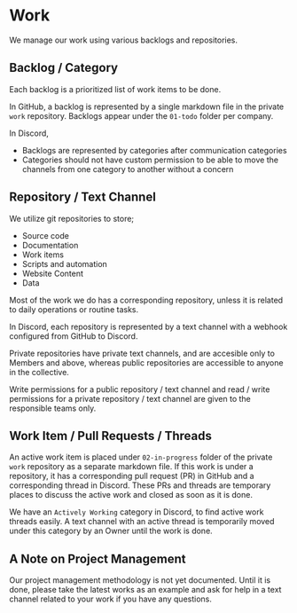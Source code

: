 # Work

We manage our work using various backlogs and repositories.

## Backlog / Category

Each backlog is a prioritized list of work items to be done.

In GitHub, a backlog is represented by a single markdown file in the private
`work` repository. Backlogs appear under the `01-todo` folder per company.

In Discord,

- Backlogs are represented by categories after communication categories
- Categories should not have custom permission to be able to move the channels
  from one category to another without a concern

## Repository / Text Channel

We utilize git repositories to store;

- Source code
- Documentation
- Work items
- Scripts and automation
- Website Content
- Data

Most of the work we do has a corresponding repository, unless it is related to
daily operations or routine tasks.

In Discord, each repository is represented by a text channel with a webhook
configured from GitHub to Discord.

Private repositories have private text channels, and are accesible only to
Members and above, whereas public repositories are accessible to anyone in the
collective.

Write permissions for a public repository / text channel and read / write
permissions for a private repository / text channel are given to the responsible
teams only.

## Work Item / Pull Requests / Threads

An active work item is placed under `02-in-progress` folder of the private
`work` repository as a separate markdown file. If this work is under a
repository, it has a corresponding pull request (PR) in GitHub and a
corresponding thread in Discord. These PRs and threads are temporary places to
discuss the active work and closed as soon as it is done.

We have an `Actively Working` category in Discord, to find active work threads
easily. A text channel with an active thread is temporarily moved under this
category by an Owner until the work is done.

## A Note on Project Management

Our project management methodology is not yet documented. Until it is done,
please take the latest works as an example and ask for help in a text channel
related to your work if you have any questions.
